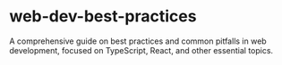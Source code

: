 # web-dev-best-practices
A comprehensive guide on best practices and common pitfalls in web development, focused on TypeScript, React, and other essential topics.
